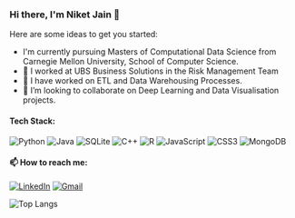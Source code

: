 ### Hi there, I'm Niket Jain 👋


Here are some ideas to get you started:

- I'm currently pursuing Masters of Computational Data Science from Carnegie Mellon University, School of Computer Science.
- 🔭 I worked at UBS Business Solutions in the Risk Management Team
- 🌱 I have worked on ETL and Data Warehousing Processes.
- 👯 I’m looking to collaborate on Deep Learning and Data Visualisation projects.

#### Tech Stack:   

![Python](https://img.shields.io/badge/python-3670A0?style=for-the-badge&logo=python&logoColor=ffdd54)    ![Java](https://img.shields.io/badge/java-%23ED8B00.svg?style=for-the-badge&logo=openjdk&logoColor=white)  ![SQLite](https://img.shields.io/badge/sqlite-%2307405e.svg?style=for-the-badge&logo=sqlite&logoColor=white)  ![C++](https://img.shields.io/badge/c++-%2300599C.svg?style=for-the-badge&logo=c%2B%2B&logoColor=white)  ![R](https://img.shields.io/badge/r-%23276DC3.svg?style=for-the-badge&logo=r&logoColor=white)  ![JavaScript](https://img.shields.io/badge/javascript-%23323330.svg?style=for-the-badge&logo=javascript&logoColor=%23F7DF1E)  ![CSS3](https://img.shields.io/badge/css3-%231572B6.svg?style=for-the-badge&logo=css3&logoColor=white)  ![MongoDB](https://img.shields.io/badge/MongoDB-%234ea94b.svg?style=for-the-badge&logo=mongodb&logoColor=white)

#### 📫 How to reach me:

[![LinkedIn](https://img.shields.io/badge/linkedin-%230077B5.svg?style=for-the-badge&logo=linkedin&logoColor=white)](https://www.linkedin.com/in/niket-jain13/)  [![Gmail](https://img.shields.io/badge/Gmail-D14836?style=for-the-badge&logo=gmail&logoColor=white)](niketjaina4@gmail.com)


![Top Langs](https://github-readme-stats.vercel.app/api/top-langs/?username=nikJ13&langs_count=6)
